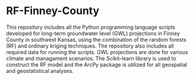 # RF-Finney-County
This repository includes all the Python programming language scripts developed for long-term groundwater level (GWL) projections in Finney County in southwest Kansas, using the combination of the random forests (RF) and ordinary kriging techniques. The repository also includes all required data for running the scripts. GWL projections are done for various climate and managament scenarios. The Scikit-learn library is used to construct the RF model and the ArcPy package is utilized for all geospatial and geostatistical analyses.
